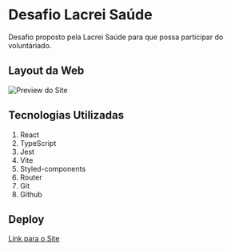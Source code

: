 # Desafio Lacrei Saúde

Desafio proposto pela Lacrei Saúde para que possa participar do voluntáriado. 

## Layout da Web

![Preview do Site](https://github.com/pedrohsilvah/front-end-lacreiassets/web.png)

## Tecnologias Utilizadas
1. React
2. TypeScript
3. Jest
4. Vite
5. Styled-components
6. Router
7. Git
8. Github

## Deploy

[Link para o Site]()
